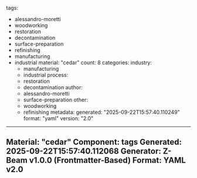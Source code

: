 tags:
  - alessandro-moretti
  - woodworking
  - restoration
  - decontamination
  - surface-preparation
  - refinishing
  - manufacturing
  - industrial
material: "cedar"
count: 8
categories:
  industry:
    - manufacturing
    - industrial
  process:
    - restoration
    - decontamination
  author:
    - alessandro-moretti
    - surface-preparation
  other:
    - woodworking
    - refinishing
metadata:
  generated: "2025-09-22T15:57:40.110249"
  format: "yaml"
  version: "2.0"

---
Material: "cedar"
Component: tags
Generated: 2025-09-22T15:57:40.112068
Generator: Z-Beam v1.0.0 (Frontmatter-Based)
Format: YAML v2.0
---